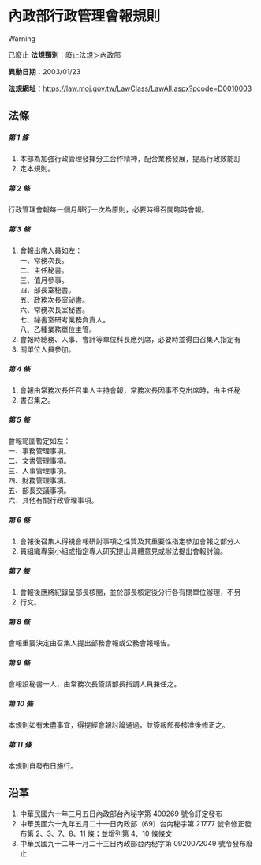 # 內政部行政管理會報規則


> [!WARNING]
> 已廢止
**法規類別**：廢止法規＞內政部

**異動日期**：2003/01/23  

**法規網址**：https://law.moj.gov.tw/LawClass/LawAll.aspx?pcode=D0010003



## 法條
##### 第 1 條
1. 本部為加強行政管理發揮分工合作精神，配合業務發展，提高行政效能訂
1. 定本規則。

##### 第 2 條
行政管理會報每一個月舉行一次為原則，必要時得召開臨時會報。

##### 第 3 條
1. 會報出席人員如左：  
一、常務次長。  
二、主任秘書。  
三、值月參事。  
四、部長室秘書。  
五、政務次長室祕書。  
六、常務次長室秘書。  
七、祕書室研考業務負責人。  
八、乙種業務單位主管。
1. 會報時總務、人事、會計等單位科長應列席，必要時並得由召集人指定有
1. 關單位人員參加。

##### 第 4 條
1. 會報由常務次長任召集人主持會報，常務次長因事不克出席時，由主任秘
1. 書召集之。

##### 第 5 條
會報範圍暫定如左：  
一、事務管理事項。  
二、文書管理事項。  
三、人事管理事項。  
四、財務管理事項。  
五、部長交議事項。  
六、其他有關行政管理事項。

##### 第 6 條
1. 會報後召集人得視會報研討事項之性質及其重要性指定參加會報之部分人
1. 員組織專案小組或指定專人研究提出具體意見或辦法提出會報討論。

##### 第 7 條
1. 會報後應將紀錄呈部長核閱，並於部長核定後分行各有關單位辦理，不另
1. 行文。

##### 第 8 條
會報重要決定由召集人提出部務會報或公務會報報告。

##### 第 9 條
會報設秘書一人，由常務次長簽請部長指調人員兼任之。

##### 第 10 條
本規則如有未盡事宜，得提經會報討論通過，並簽報部長核准後修正之。

##### 第 11 條
本規則自發布日施行。

## 沿革
1. 中華民國六十年三月五日內政部台內秘字第 409269 號令訂定發布
1. 中華民國六十九年五月二十一日內政部（69）台內秘字第 21777  號令修正發布第 2、3、7、8、11 條；並增列第 4、10 條條文
1. 中華民國九十二年一月二十三日內政部台內秘字第 0920072049 號令發布廢止
